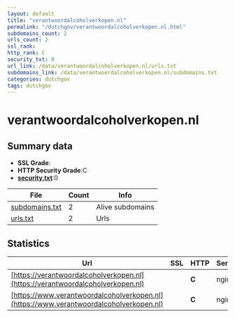 ```yaml
---
layout: default
title: "verantwoordalcoholverkopen.nl"
permalink: "/dutchgov/verantwoordalcoholverkopen.nl.html"
subdomains_count: 2
urls_count: 2
ssl_rank: 
http_rank: C
security_txt: 0
url_link: /data/verantwoordalcoholverkopen.nl/urls.txt
subdomains_link: /data/verantwoordalcoholverkopen.nl/subdomains.txt
categories: dutchgov
tags: dutchgov
---
```



# verantwoordalcoholverkopen.nl
## Summary data


 - **SSL Grade**:
 - **HTTP Security Grade**:C
 - **[security.txt](https://www.digitaleoverheid.nl/nieuws/standaard-security-txt-nu-verplicht-voor-overheid/)**:0


| File       | Count | Info |
|------------|-------|------|
|[subdomains.txt](/DutchGovScope/data/verantwoordalcoholverkopen.nl/subdomains.txt)|2|Alive subdomains|
|[urls.txt](/DutchGovScope/data/verantwoordalcoholverkopen.nl/urls.txt)|2|Urls|


## Statistics


| Url | SSL | HTTP | Server | Cookie | HSTS | CORS | CTO | CSP | XFO | XXP | RP |FP| Tech |Title |
|--------|-------|-------|------|------|------|------|------|------|------|------|------|------|------|------|
|[https://verantwoordalcoholverkopen.nl](https://verantwoordalcoholverkopen.nl)| | **C**|nginx| |:white_check_mark: | | | | | | :white_check_mark: | |Bootstrap:5.3.3 HSTS Nginx|Verantwoord alco...|
|[https://www.verantwoordalcoholverkopen.nl](https://www.verantwoordalcoholverkopen.nl)| | **C**|nginx| |:white_check_mark: | | | | | | :white_check_mark: | |Nginx|301 Moved Perman...|


